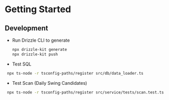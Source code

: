 # Getting Started

## Development

- Run Drizzle CLI to generate

  ```bash
  npx drizzle-kit generate
  npx drizzle-kit push
  ```

- Test SQL

```bash
 npx ts-node -r tsconfig-paths/register src/db/data_loader.ts
```

- Test Scan (Daily Swing Candidates)

```bash
 npx ts-node -r tsconfig-paths/register src/service/tests/scan.test.ts
```
